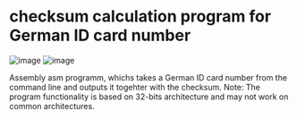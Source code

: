 <h1>checksum calculation program for German ID card number</h1>

![image](https://user-images.githubusercontent.com/92452678/160140778-ea9ed706-e547-42cb-93d1-25cca313798d.png)
![image](https://user-images.githubusercontent.com/92452678/160140842-fac2ca5c-4947-4d89-bb68-fd7bdc6d23f1.png)

Assembly asm programm, whichs takes a German ID card number from the command line and outputs it togehter with the checksum.
Note: The program functionality is based on 32-bits architecture and may not work on common architectures.
